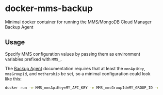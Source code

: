 # docker-mms-backup
Minimal docker container for running the MMS/MongoDB Cloud Manager Backup Agent

## Usage
Specify MMS configuration values by passing them as environment variables prefixed with `MMS_`.

The [Backup Agent](https://docs.cloudmanager.mongodb.com/tutorial/install-backup-agent-from-archive) documentation requires that at least the `mmsApiKey`, `mmsGroupId`, and `mothership` be set, so a minimal configuration could look like this:
```sh
docker run -e MMS_mmsApiKey=MY_API_KEY -e MMS_mmsGroupId=MY_GROUP_ID -e MMS_mothership=api-backup.us-east-1.mongodb.com limit0/mms-backup-agent:latest
```
